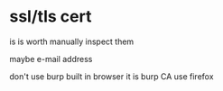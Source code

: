 # ssl/tls cert

is is worth manually inspect them

maybe e-mail address

don't use burp built in browser  it is burp CA         use firefox 
